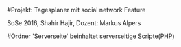 #Projekt: Tagesplaner mit social network Feature

SoSe 2016,
Shahir Hajir,
Dozent: Markus Alpers

#Ordner 'Serverseite' beinhaltet serverseitige Scripte(PHP)
